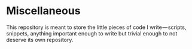 # Miscellaneous

This repository is meant to store the little pieces of code I write — scripts,
snippets, anything important enough to write but trivial enough to not deserve
its own repository.
